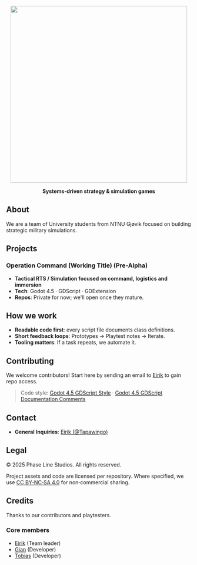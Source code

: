 <p align="center">
    <img src="../extras/logo_banner.png" width="480">
</p>

<p align="center">
    <b>Systems‑driven strategy & simulation games</b>
</p>

## About
We are a team of University students from NTNU Gjøvik focused on building strategic military simulations.

## Projects
### Operation Command (Working Title) (Pre-Alpha)
- **Tactical RTS / Simulation focused on command, logistics and immersion**
- **Tech**: Godot 4.5 · GDScript · GDExtension
- **Repos**: Private for now; we'll open once they mature.

## How we work
- **Readable code first**: every script file documents class definitions.
- **Short feedback loops**: Prototypes → Playtest notes → Iterate.
- **Tooling matters**: If a task repeats, we automate it.

## Contributing
We welcome contributors! Start here by sending an email to [Eirik](mailto:tapawingo.actual@pm.me) to gain repo access.

>Code style: [Godot 4.5 GDScript Style](https://docs.godotengine.org/en/4.5/tutorials/scripting/gdscript/gdscript_styleguide.html) · [Godot 4.5 GDScript Documentation Comments](https://docs.godotengine.org/en/4.4/tutorials/scripting/gdscript/gdscript_documentation_comments.html)

## Contact
- **General Inquiries**: [Eirik (@Tapawingo)](mailto:tapawingo.actual@proton.me)

## Legal
© 2025 Phase Line Studios. All rights reserved.

Project assets and code are licensed per repository. Where specified, we use [CC BY‑NC‑SA 4.0](https://creativecommons.org/licenses/by-nc-sa/4.0/deed.en) for non‑commercial sharing.

## Credits
Thanks to our contributors and playtesters.

### Core members
- [Eirik](https://github.com/Tapawingo) (Team leader)
- [Gian](https://github.com/GianRathgeb) (Developer)
- [Tobias](https://github.com/tobelobb) (Developer)

